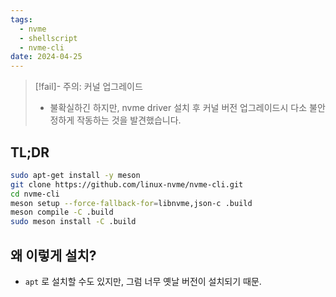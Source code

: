 ```yaml
---
tags:
  - nvme
  - shellscript
  - nvme-cli
date: 2024-04-25
---
```

> [!fail]- 주의: 커널 업그레이드
> - 불확실하긴 하지만, nvme driver 설치 후 커널 버전 업그레이드시 다소 불안정하게 작동하는 것을 발견했습니다.

## TL;DR

```bash
sudo apt-get install -y meson
git clone https://github.com/linux-nvme/nvme-cli.git
cd nvme-cli
meson setup --force-fallback-for=libnvme,json-c .build
meson compile -C .build
sudo meson install -C .build
```

## 왜 이렇게 설치?

- `apt` 로 설치할 수도 있지만, 그럼 너무 옛날 버전이 설치되기 때문.